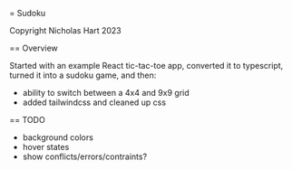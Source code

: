= Sudoku

Copyright Nicholas Hart 2023

== Overview

Started with an example React tic-tac-toe app, converted it to typescript, turned it into a sudoku game, and then:

* ability to switch between a 4x4 and 9x9 grid
* added tailwindcss and cleaned up css

== TODO

* background colors
* hover states
* show conflicts/errors/contraints?

